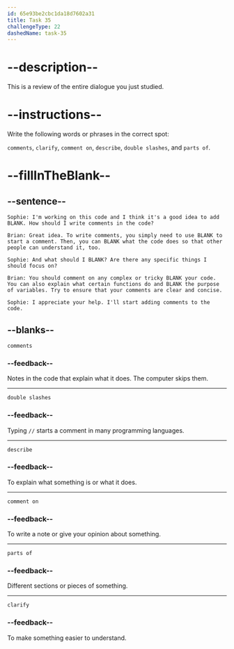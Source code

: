```yaml
---
id: 65e93be2cbc1da18d7602a31
title: Task 35
challengeType: 22
dashedName: task-35
---
```


<!-- REVIEW -->

# --description--

This is a review of the entire dialogue you just studied.

# --instructions--

Write the following words or phrases in the correct spot:

`comments`, `clarify`, `comment on`, `describe`, `double slashes`, and `parts of`.

# --fillInTheBlank--

## --sentence--

`Sophie: I'm working on this code and I think it's a good idea to add BLANK. How should I write comments in the code?`

`Brian: Great idea. To write comments, you simply need to use BLANK to start a comment. Then, you can BLANK what the code does so that other people can understand it, too.`

`Sophie: And what should I BLANK? Are there any specific things I should focus on?`

`Brian: You should comment on any complex or tricky BLANK your code. You can also explain what certain functions do and BLANK the purpose of variables. Try to ensure that your comments are clear and concise.`

`Sophie: I appreciate your help. I'll start adding comments to the code.`

## --blanks--

`comments`

### --feedback--

Notes in the code that explain what it does. The computer skips them.

---

`double slashes`

### --feedback--

Typing `//` starts a comment in many programming languages.

---

`describe`

### --feedback--

To explain what something is or what it does.

---

`comment on`

### --feedback--

To write a note or give your opinion about something.

---

`parts of`

### --feedback--

Different sections or pieces of something.

---

`clarify`

### --feedback--

To make something easier to understand.
